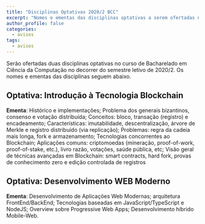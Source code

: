 ```yaml
---
title: "Disciplinas Optativas 2020/2 BCC" 
excerpt: "Nomes e ementas das disciplinas optativas a serem ofertadas no semestre 2020/2 no curso de Bacharelado em Ciência da Computação."
author_profile: false
categories:
  - avisos
tags:
  - avisos
---
```


Serão ofertadas duas disciplinas optativas no curso de Bacharelado em Ciência da Computação no decorrer do semestre letivo de 2020/2. Os nomes e ementas das disciplinas seguem abaixo.

## Optativa: Introdução à Tecnologia Blockchain

**Ementa**: Histórico e implementações; Problema dos generais bizantinos, consenso e votação distribuída; Conceitos: bloco, transação (registro) e encadeamento; Características: imutabilidade, descentralização, árvore de Merkle e registro distribuído (via replicação); Problemas: regra da cadeia mais longa, fork e armazenamento; Tecnologias concorrentes ao Blockchain; Aplicações comuns: criptomoedas (mineração, proof-of-work, proof-of-stake, etc.), livro razão, votações, saúde pública, etc; Visão geral de técnicas avançadas em Blockchain: smart contracts, hard fork, provas de conhecimento zero e edição controlada de registros 

## Optativa: Desenvolvimento WEB Moderno

**Ementa**: Desenvolvimento de Aplicações Web Modernas; arquitetura FrontEnd/BackEnd; Tecnologias baseadas em JavaScript/TypeScript e NodeJS; Overview sobre Progressive Web Apps; Desenvolvimento híbrido Mobile-Web. 

